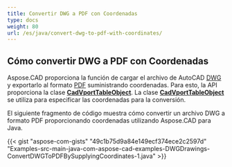 ```yaml
---
title: Convertir DWG a PDF con Coordenadas
type: docs
weight: 80
url: /es/java/convert-dwg-to-pdf-with-coordinates/
---
```



## **Cómo convertir DWG a PDF con Coordenadas**

Aspose.CAD proporciona la función de cargar el archivo de AutoCAD [DWG](https://docs.fileformat.com/cad/dwg/) y exportarlo al formato [PDF](https://docs.fileformat.com/pdf/) suministrando coordenadas. Para esto, la API proporciona la clase [**CadVportTableObject**](https://reference.aspose.com/cad/java/com.aspose.cad.fileformats.cad.cadtables/CadVportTableObject). La clase [**CadVportTableObject**](https://reference.aspose.com/cad/java/com.aspose.cad.fileformats.cad.cadtables/CadVportTableObject) se utiliza para especificar las coordenadas para la conversión.

El siguiente fragmento de código muestra cómo convertir un archivo DWG a formato PDF proporcionando coordenadas utilizando Aspose.CAD para Java.

{{< gist "aspose-com-gists" "49c1b75d9a84e149ecf374ece2c2597d" "Examples-src-main-java-com-aspose-cad-examples-DWGDrawings-ConvertDWGToPDFBySupplyingCoordinates-1.java" >}}
